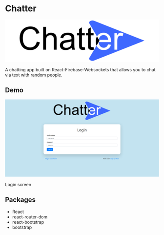 # Chatter

![logo](public/img/logo.png)

A chatting app built on React-Firebase-Websockets that allows you to chat via text with random people.



## Demo

![login_page](img/login_page.png)

Login screen



## Packages

* React
* react-router-dom
* react-bootstrap
* bootstrap